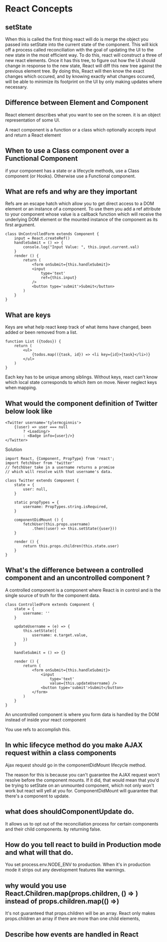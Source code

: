 # React Concepts 

## setState 
When this is called the first thing react will do is merge the object you passed into setState into the current state of the component. This will kick off a process called reconciliation with the goal of updating the UI to the new state in the most efficient way. To do this, react will construct a three of new react elements. Once it has this tree, to figure out how the UI should change in response to the new state, React will diff this new tree against the previous element tree. By doing this, React will then know the exact changes which occured, and by knowing exactly what changes occured, will be able to minimize its footprint on the UI by only making updates where necessary. 

## Difference between Element and Component 

React element describes what you want to see on the screen. it is an object representation of some UI. 

A react component is a function or a class which optionally accepts input and return a React element 

## When to use a Class component over a Functional Component 

if your component has a state or a lifecycle methods, use a Class component (or Hooks). Otherwise use a Functional component. 

## What are refs and why are they important 
Refs are an escape hatch which allow you to get direct access to a DOM element or an instance of a component. To use them you add a ref attribute to your component whose value is a callback function which will receive the underlying DOM element or the mounted instance of the component as its first argument. 
```
class UnControlledForm extends Component {
    input = React.createRef()
    handleSubmit = () => {
        console.log("Input Value: ", this.input.current.val)
    }
    render () {
        return (
            <form onSubmit={this.handleSubmit}>
            <input
                type='text'
                ref={this.input}
            />
            <button type='submit'>Submit</button>
        )
    }
}
```

## What are keys 
Keys are what help react keep track of what items have changed, been added or been removed from a list. 

```
function List ({todos}) {
    return (
        <ul>
            {todos.map(({task, id}) => <li key={id}>{task}</li>)}
        </ul>
    )
}
```

Each key has to be unique among siblings. Without keys, react can't know which local state corresponds to which item on move. Never neglect keys when mapping. 


## What would the component definition of Twitter below look like 
```
<Twitter username='tylermcginnis'>
    {(user) => user === null
        ? <Loading/>
        : <Badge info={user}/>}
</Twitter>
```

Solution

```
import React, {Component, PropType} from 'react'; 
import fetchUser from 'twitter'
// fetchUser take in a username returns a promise 
// which will resolve with that username's data. 

class Twitter extends Component {
    state = {
        user: null, 
    }

    static propTypes = {
        username: PropTypes.string.isRequired,
    }

    componentDidMount () {
        fetchUser(this.props.username)
            .then((user) => this.setState({user}))
    }

    render () {
        return this.props.children(this.state.user)
    }
}
```

## What's the difference between a controlled component and an uncontrolled component ? 

A controlled component is a component where React is in control and is the single source of truth for the component data. 

```
class ControlledForm extends Component {
    state = {
        username: ''
    }

    updateUsername = (e) => {
        this.setState({
            username: e.target.value, 
        })
    }
    
    handleSubmit = () => {}

    render () {
        return (
            <form onSubmit={this.handleSubmit}>
                <input
                    type='text'
                    value={this.updateUsername} />
                <button type='submit'>Submit</button>
            </form>
        )
    }
}
```

An uncontrolled component is where you form data is handled by the DOM instead of inside your react component 

You use refs to accomplish this. 


## In whic lifecyce method do you make AJAX request within a class components 

Ajax request should go in the componentDidMount lifecycle method. 

The reason for this is because you can't guarantee the AJAX request won't resolve before the component mounts. If it did, that would mean that you'd be trying to setState on an unmounted component, which not only won't work but react will yell at you for. ComponentDidMount will guarantee that there's a component to update. 

## what does shouldComponentUpdate do. 
It allows us to opt out of the reconciliation process for certain components and their child components. by returning false. 

## How do you tell react to build in Production mode and what will that do. 

You set process.env.NODE_ENV to production. When it's in production mode it strips out any development features like warnings. 

## why would you use React.Children.map(props.children, () => ) instead of props.children.map(() =>)

It's not guaranteed that props.children will be an array. React only makes props.children an array if there are more than one child elements, 

## Describe how events are handled in React 
